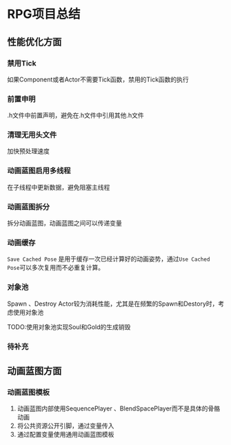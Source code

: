 # RPG项目总结

## 性能优化方面

### 禁用Tick

如果Component或者Actor不需要Tick函数，禁用的Tick函数的执行

### 前置申明
.h文件中前置声明，避免在.h文件中引用其他.h文件

### 清理无用头文件

加快预处理速度

### 动画蓝图启用多线程

在子线程中更新数据，避免阻塞主线程

### 动画蓝图拆分

拆分动画蓝图，动画蓝图之间可以传递变量

### 动画缓存

``Save Cached Pose`` 是用于缓存一次已经计算好的动画姿势，通过``Use Cached Pose``可以多次复用而不必重复计算。

### 对象池

Spawn 、Destroy Actor较为消耗性能，尤其是在频繁的Spawn和Destory时，考虑使用对象池

TODO:使用对象池实现Soul和Gold的生成销毁


### 待补充

## 动画蓝图方面

### 动画蓝图模板

1. 动画蓝图内部使用SequencePlayer 、BlendSpacePlayer而不是具体的骨骼动画
2. 将公共资源公开引脚，通过变量传入
3. 通过配置变量使用通用动画蓝图模板









